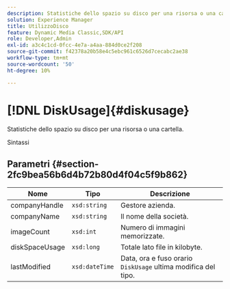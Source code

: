 ```yaml
---
description: Statistiche dello spazio su disco per una risorsa o una cartella.
solution: Experience Manager
title: UtilizzoDisco
feature: Dynamic Media Classic,SDK/API
role: Developer,Admin
exl-id: a3c4c1cd-0fcc-4e7a-a4aa-884d0ce2f208
source-git-commit: f42378a20b58e4c5ebc961c6526d7cecabc2ae38
workflow-type: tm+mt
source-wordcount: '50'
ht-degree: 10%

---
```


# [!DNL DiskUsage]{#diskusage}

Statistiche dello spazio su disco per una risorsa o una cartella.

Sintassi

## Parametri {#section-2fc9bea56b6d4b72b80d4f04c5f9b862}

| Nome | Tipo | Descrizione |
|---|---|---|
| companyHandle | `xsd:string` | Gestore azienda. |
| companyName | `xsd:string` | Il nome della società. |
| imageCount | `xsd:int` | Numero di immagini memorizzate. |
| diskSpaceUsage | `xsd:long` | Totale lato file in kilobyte. |
| lastModified | `xsd:dateTime` | Data, ora e fuso orario `DiskUsage` ultima modifica del tipo. |
